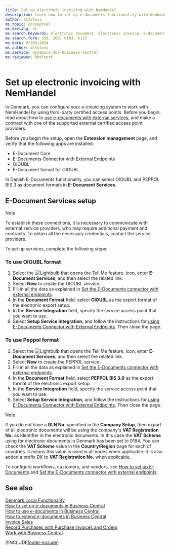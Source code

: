 ```yaml
---
title: Set up electronic invoicing with NemHandel
description: Learn how to set up e-documents functionality with Nemhadel in Denmark.
author: altotovi
ms.topic: conceptual
ms.devlang: al
ms.search.keywords: electronic document, electronic invoice, e-document, e-invoice, access-point, endpoint, nemhandel, denmark, dk
ms.search.form: 359, 360, 6103, 6133
ms.date: 07/09/2024
ms.author: altotovi
ms.service: dynamics-365-business-central
ms.reviewer: bholtorf
---
```


# Set up electronic invoicing with NemHandel

In Denmark, you can configure your e-invoicing system to work with NemHandel by using third-party certified access points. Before you begin, read about how to [use e-documents with external services](../../finance-how-setup-edocuments-external.md), and make a contract with one of the supported external certified access point providers.

Before you begin the setup, open the **Extension management** page, and verify that the following apps are installed:

- E-Document Core
- E-Documents Connector with External Endpoints
- OIOUBL
- E-Document format for OIOUBL

In Danish E-Documents functionality, you can select OIOUBL and PEPPOL BIS 3 as document formats in **E-Document Services**.

## E-Document Services setup

> [!NOTE]
> To establish these connections, it is necessary to communicate with external service providers, who may require additional payment and contracts. To obtain all the necessary credentials, contact the service providers.

To set up services, complete the following steps:   

### To use OIOUBL format  

1. Select the ![Lightbulb that opens the Tell Me feature.](../../media/ui-search/search_small.png "Tell me what you want to do") icon, enter **E-Document Services**, and then select the related link.
2. Select **New** to create the OIOUBL service.
3. Fill in all the data as explained in [Set the E-Documents connector with external endpoints](../../finance-how-setup-edocuments-external.md).
4. In the **Document Format** field, select **OIOUBL** as the export format of the electronic export setup.
5. In the **Service Integration** field, specify the service access point that you want to use.
6. Select **Setup Service Integration**, and follow the instructions for [using E-Documents Connector with External Endpoints](../../finance-how-setup-edocuments-external.md). Then close the page.

### To use Peppol format  

1. Select the ![Lightbulb that opens the Tell Me feature.](../../media/ui-search/search_small.png "Tell me what you want to do") icon, enter **E-Document Services**, and then select the related link.
2. Select **New** to create the PEPPOL service.
3. Fill in all the data as explained in [Set the E-Documents connector with external endpoints](../../finance-how-setup-edocuments-external.md).
4. In the **Document Format** field, select **PEPPOL BIS 3.0** as the export format of the electronic export setup.
5. In the **Service Integration** field, specify the service access point that you want to use.
6. Select **Setup Service Integration**, and follow the instructions for [using E-Documents Connector with External Endpoints](../../finance-how-setup-edocuments-external.md). Then close the page.

> [!NOTE]
> If you do not have a **GLN No.** specified in the **Company Setup**, then export of all electronic documents will be using the company's **VAT Registration No.** as identifier in the electronic documents. In this case the **VAT Scheme** using for electronic documents in Denmark has been set to 0184. You can check the **VAT Scheme** value in the **Country/Region** page for each of countries. It means this value is used in all nodes when applicable. It is also added a prefix DK to **VAT Registration No.** when applicable.  

To configure workflows, customers, and vendors, see [How to set up E-Documents](../../finance-how-setup-edocuments.md) and [Set the E-Documents connector with external endpoints](../../finance-how-setup-edocuments-external.md). 

## See also

[Denmark Local Functionality](denmark-local-functionality.md)  
[How to set up e-documents in Business Central](../../finance-how-setup-edocuments.md)  
[How to use e-documents in Business Central](../../finance-how-use-edocuments.md)  
[How to extend e-documents in Business Central](/dynamics365/business-central/dev-itpro/developer/devenv-extend-edocuments)  
[Invoice Sales](../../sales-how-invoice-sales.md)  
[Record Purchases with Purchase Invoices and Orders](../../purchasing-how-record-purchases.md)  
[Work with Business Central](../../ui-work-product.md)

[!INCLUDE[footer-include](../../includes/footer-banner.md)]
